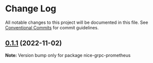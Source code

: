 # Change Log

All notable changes to this project will be documented in this file. See
[Conventional Commits](https://conventionalcommits.org) for commit guidelines.

## [0.1.1](https://github.com/deeplay-io/nice-grpc/compare/nice-grpc-prometheus@0.1.0...nice-grpc-prometheus@0.1.1) (2022-11-02)

**Note:** Version bump only for package nice-grpc-prometheus

